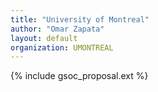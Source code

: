 ```yaml
---
title: "University of Montreal"
author: "Omar Zapata"
layout: default
organization: UMONTREAL
---
```


{% include gsoc_proposal.ext %}
